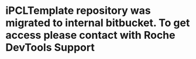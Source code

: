 # iPCLTemplate repository was migrated to internal bitbucket. To get access please contact with Roche DevTools Support
